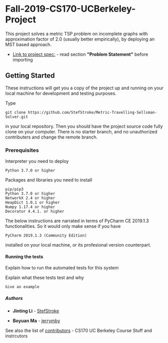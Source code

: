 # Fall-2019-CS170-UCBerkeley-Project

This project solves a metric TSP problem on incomplete graphs with approximation factor of 2.0 (usually better empirically), by deploying an MST based approach. 
* [Link to project spec:](https://cs170.org/assets/project/spec.pdf) - read  section **"Problem Statement"** before importing

## Getting Started

These instructions will get you a copy of the project up and running on your local machine for development and testing purposes. 

Type

```
git clone https://github.com/StefStroke/Metric-Travelling-Sellsman-Solver.git
```

in your local repository. Then you should have the project source code fully clone on your computer. There is no starter branch, and no unauthorized contributers and change the remote branch.

### Prerequisites

Interpreter you need to deploy

```
Python 3.7.0 or higher
```

Packages and libraries you need to install

```
pip/pip3
Python 3.7.0 or higher
NetworkX 2.4 or higher
HeapDict 1.0.1 or higher
Numpy 1.17.4 or higher
Decorator 4.4.1. or higher
```

The below instructions are narrated in terms of PyCharm CE 2019.1.3 functionalities. So it would only make sense if you have 

```
PyCharm 2019.1.3 (Community Edition)
```

installed on your local machine, or its profesional version counterpart. 

#### Running the tests

Explain how to run the automated tests for this system

Explain what these tests test and why

```
Give an example
```

##### Authors

* **Jinting Li** - [StefStroke](https://github.com/StefStroke)

* **Boyuan Ma** - [jerrymby](https://github.com/jerrymby)

See also the list of [contributors](https://cs170.org/staff/) - CS170 UC Berkeley Course Stuff and instrcutors


